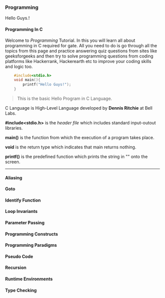 ### Programming

Hello Guys.!

#### Programming In C

Welcome to _Programming_ Tutorial. In this you will learn all about programming in C required for gate. All you need to do is go through all the topics from this page and practice answering quiz questions from sites like geeksforgeeks and then try to solve programming questions from coding platforms like Hackerrank, Hackerearth etc to improve your coding skills and logic too.

```c
    #include<stdio.h>
    void main(){
        printf("Hello Guys!");
    }
```

> This is the basic Hello Program in C Language.

C Language is High-Level Language developed by **Dennis Ritchie** at Bell Labs.

**#include<stdio.h>**  is the _header file_ which includes standard input-outout libraries.

**main()** is the function from which the execution of a program takes place.

**void** is the return type which indicates that main returns nothing.

**printf()** is the predefined function which prints the string in "" onto the screen.

<hr>



#### Aliasing

#### Goto

#### Identify Function

#### Loop Invariants

#### Parameter Passing

#### Programming Constructs
 
#### Programming Paradigms

#### Pseudo Code

#### Recursion

#### Runtime Environments

#### Type Checking

